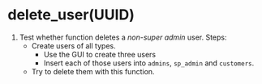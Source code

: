 # delete_user(UUID)
1. Test whether function deletes a *non-super admin* user. Steps: 
    - Create users of all types.
        - Use the GUI to create three users
        - Insert each of those users into `admins`, `sp_admin` and `customers`.
    - Try to delete them with this function.

